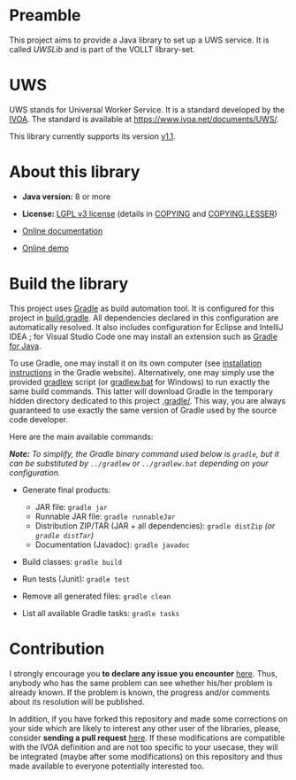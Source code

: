 # Preamble

This project aims to provide a Java library to set up a UWS service. It is
called _UWSLib_ and is part of the VOLLT library-set.

# UWS

UWS stands for Universal Worker Service. It is a standard developed by
the [IVOA](http://www.ivoa.net/ "International Virtual Observatory Alliance").
The standard is available at <https://www.ivoa.net/documents/UWS/>.

This library currently supports its version
[v1.1](https://www.ivoa.net/documents/UWS/20161024/index.html).

# About this library

- **Java version:** 8 or more
- **License:** [LGPL v3 license](https://www.gnu.org/licenses/lgpl.html)
  (details in [COPYING](COPYING) and [COPYING.LESSER](COPYING.LESSER))

- [Online documentation](http://cdsportal.u-strasbg.fr/uwstuto/)
- [Online demo](http://cdsportal.u-strasbg.fr/uwstuto/basic.html)

# Build the library

This project uses [Gradle](https://gradle.org/) as build automation tool. It
is configured for this project in [build.gradle](build.gradle). All dependencies
declared in this configuration are automatically resolved. It also includes
configuration for Eclipse and IntelliJ IDEA ; for Visual Studio Code one may
install an extension such as [Gradle for Java](https://marketplace.visualstudio.com/items?itemName=vscjava.vscode-gradle).

To use Gradle, one may install it on its own computer (see
[installation instructions](https://gradle.org/install/) in the Gradle website).
Alternatively, one may simply use the provided [gradlew](../gradlew) script
(or [gradlew.bat](../gradlew.bat) for Windows) to run exactly the same build
commands. This latter will download Gradle in the temporary hidden directory
dedicated to this project [.gradle/](../.gradle). This way, you are always
guaranteed to use exactly the same version of Gradle used by the source code
developer.

Here are the main available commands:

_**Note:** To simplify, the Gradle binary command used below is `gradle`, but it
can be substituted by `../gradlew` or `../gradlew.bat` depending on your
configuration._

- Generate final products:
  - JAR file: `gradle jar`
  - Runnable JAR file: `gradle runnableJar`
  - Distribution ZIP/TAR (JAR + all dependencies): `gradle distZip`
    _(or `gradle distTar`)_
  - Documentation (Javadoc): `gradle javadoc`

- Build classes: `gradle build`

- Run tests (Junit): `gradle test`

- Remove all generated files: `gradle clean`

- List all available Gradle tasks: `gradle tasks`

# Contribution

I strongly encourage you **to declare any issue you encounter**
[here](https://github.com/gmantele/taplib/issues). Thus, anybody who has the
same problem can see whether his/her problem is already known. If the problem is
known, the progress and/or comments about its resolution will be published.

In addition, if you have forked this repository and made some corrections on
your side which are likely to interest any other user of the libraries, please,
consider **sending a pull request**
[here](https://github.com/gmantele/taplib/pulls). If these modifications are
compatible with the IVOA definition and are not too specific to your usecase,
they will be integrated (maybe after some modifications) on this repository and
thus made available to everyone potentially interested too.